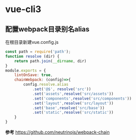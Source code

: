 # vue-cli3
## 配置webpack目录别名alias
在根目录新建vue.config.js
```js
const path = require('path');
function resolve (dir) {
    return path.join(__dirname, dir)
}
module.exports = {
    lintOnSave: true,
    chainWebpack: (config)=>{
        config.resolve.alias
            .set('@$', resolve('src'))
            .set('assets',resolve('src/assets'))
            .set('components',resolve('src/components'))
            .set('layout',resolve('src/layout'))
            .set('base',resolve('src/base'))
            .set('static',resolve('src/static'))
    }
}
```
**参考**
https://github.com/neutrinojs/webpack-chain